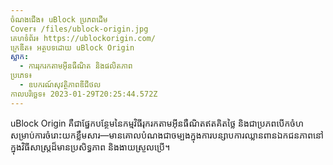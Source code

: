 ```yaml
---
ចំណងជើង៖ uBlock ប្រភពដើម
Cover៖ /files/ublock-origin.jpg
គេហទំព័រ៖ https://ublockorigin.com/
ក្រេឌីត៖ អត្ថបទដោយ uBlock Origin
ស្លាក:
  - ការរុករកតាមអ៊ីនធឺណិត និងផលិតភាព
ប្រភេទ៖
  - ឧបករណ៍សុវត្ថិភាពឌីជីថល
កាលបរិច្ឆេទ៖ 2023-01-29T20:25:44.572Z
---
```

uBlock Origin គឺជាផ្នែកបន្ថែមនៃកម្មវិធីរុករកតាមអ៊ីនធឺណិតឥតគិតថ្លៃ និងជាប្រភពបើកចំហសម្រាប់ការចំរោះយកខ្លឹមសារ—មានគោលបំណងជាចម្បងក្នុងការបន្សាបការឈ្លានពានឯកជនភាពនៅក្នុងវិធីសាស្រ្តដ៏មានប្រសិទ្ធភាព និងងាយស្រួលប្រើ។